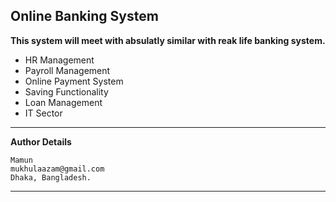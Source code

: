 ## Online Banking System

**This system will meet with absulatly similar with reak life banking system.**

- HR Management 
- Payroll Management
- Online Payment System 
- Saving Functionality
- Loan Management
- IT Sector

---
**Author Details**

	Mamun
	mukhulaazam@gmail.com
	Dhaka, Bangladesh.
---